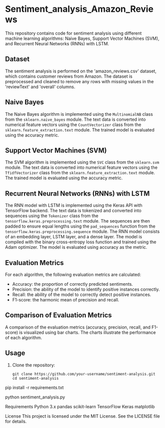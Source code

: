 # Sentiment_analysis_Amazon_Reviews

This repository contains code for sentiment analysis using different machine learning algorithms: Naive Bayes, Support Vector Machines (SVM), and Recurrent Neural Networks (RNNs) with LSTM.

## Dataset

The sentiment analysis is performed on the 'amazon_reviews.csv' dataset, which contains customer reviews from Amazon. The dataset is preprocessed and cleaned to remove any rows with missing values in the 'reviewText' and 'overall' columns.

## Naive Bayes

The Naive Bayes algorithm is implemented using the `MultinomialNB` class from the `sklearn.naive_bayes` module. The text data is converted into numerical feature vectors using the `CountVectorizer` class from the `sklearn.feature_extraction.text` module. The trained model is evaluated using the accuracy metric.

## Support Vector Machines (SVM)

The SVM algorithm is implemented using the `SVC` class from the `sklearn.svm` module. The text data is converted into numerical feature vectors using the `TfidfVectorizer` class from the `sklearn.feature_extraction.text` module. The trained model is evaluated using the accuracy metric.

## Recurrent Neural Networks (RNNs) with LSTM

The RNN model with LSTM is implemented using the Keras API with TensorFlow backend. The text data is tokenized and converted into sequences using the `Tokenizer` class from the `tensorflow.keras.preprocessing.text` module. The sequences are then padded to ensure equal lengths using the `pad_sequences` function from the `tensorflow.keras.preprocessing.sequence` module. The RNN model consists of an embedding layer, LSTM layer, and a dense layer. The model is compiled with the binary cross-entropy loss function and trained using the Adam optimizer. The model is evaluated using accuracy as the metric.

## Evaluation Metrics

For each algorithm, the following evaluation metrics are calculated:
- Accuracy: the proportion of correctly predicted sentiments.
- Precision: the ability of the model to identify positive instances correctly.
- Recall: the ability of the model to correctly detect positive instances.
- F1-score: the harmonic mean of precision and recall.

## Comparison of Evaluation Metrics

A comparison of the evaluation metrics (accuracy, precision, recall, and F1-score) is visualized using bar charts. The charts illustrate the performance of each algorithm.

## Usage

1. Clone the repository:
   ```shell
   git clone https://github.com/your-username/sentiment-analysis.git
   cd sentiment-analysis

pip install -r requirements.txt

python sentiment_analysis.py

Requirements
Python 3.x
pandas
scikit-learn
TensorFlow
Keras
matplotlib

License
This project is licensed under the MIT License. See the LICENSE file for details.

